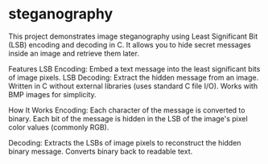 # steganography
This project demonstrates image steganography using Least Significant Bit (LSB) encoding and decoding in C. It allows you to hide secret messages inside an image and retrieve them later.

Features
LSB Encoding: Embed a text message into the least significant bits of image pixels.
LSB Decoding: Extract the hidden message from an image.
Written in C without external libraries (uses standard C file I/O).
Works with BMP images for simplicity.

How It Works
Encoding:
Each character of the message is converted to binary.
Each bit of the message is hidden in the LSB of the image's pixel color values (commonly RGB).

Decoding:
Extracts the LSBs of image pixels to reconstruct the hidden binary message.
Converts binary back to readable text.
